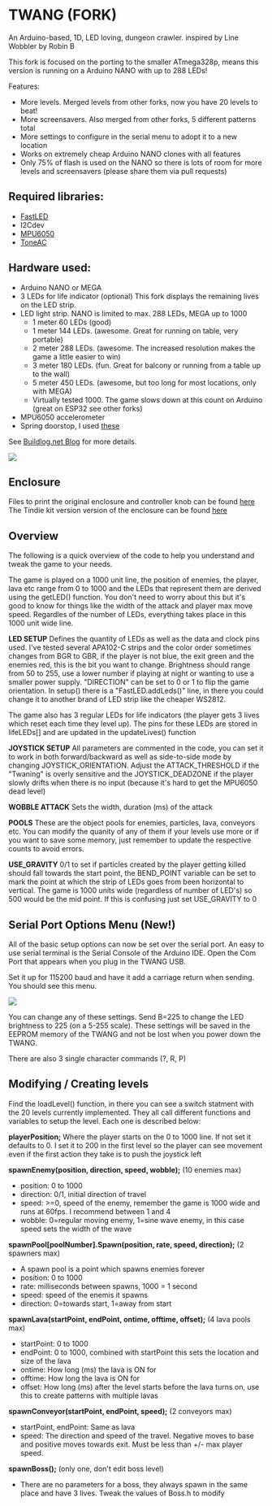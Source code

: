 # TWANG (FORK)
An Arduino-based, 1D, LED loving, dungeon crawler. inspired by Line Wobbler by Robin B

This fork is focused on the porting to the smaller ATmega328p, means this version is
running on a Arduino NANO with up to 288 LEDs!

Features:
* More levels. Merged levels from other forks, now you have 20 levels to beat!
* More screensavers. Also merged from other forks, 5 different patterns total
* More settings to configure in the serial menu to adopt it to a new location
* Works on extremely cheap Arduino NANO clones with all features
* Only 75% of flash is used on the NANO so there is lots of room for more levels and screensavers (please share them via pull requests)


## Required libraries:
* [FastLED](http://fastled.io/)
* I2Cdev
* [MPU6050](https://github.com/jrowberg/i2cdevlib/tree/master/Arduino/MPU6050)
* [ToneAC](http://forum.arduino.cc/index.php?topic=142097.0)

## Hardware used:
* Arduino NANO or MEGA
* 3 LEDs for life indicator (optional) This fork displays the remaining lives on the LED strip.
* LED light strip. NANO is limited to max. 288 LEDs, MEGA up to 1000
  * 1 meter 60 LEDs (good)
  * 1 meter 144 LEDs. (awesome. Great for running on table, very portable)
  * 2 meter 288 LEDs. (awesome. The increased resolution makes the game a little easier to win)
  * 3 meter 180 LEDs. (fun. Great for balcony or running from a table up to the wall)
  * 5 meter 450 LEDs. (awesome, but too long for most locations, only with MEGA)
  * Virtually tested 1000. The game slows down at this count on Arduino (great on ESP32 see other forks)
* MPU6050 accelerometer
* Spring doorstop, I used [these](http://smile.amazon.com/gp/product/B00J4Y5BU2)

See [Buildlog.net Blog](http://www.buildlog.net/blog?s=twang) for more details.

![](http://www.buildlog.net/blog/wp-content/uploads/2018/04/20180416_103412.jpg)

## Enclosure
Files to print the original enclosure and controller knob can be found [here](http://www.thingiverse.com/thing:1116899)
The Tindie kit version version of the enclosure can be found [here](https://www.thingiverse.com/thing:2770292)


## Overview
The following is a quick overview of the code to help you understand and tweak the game to your needs.

The game is played on a 1000 unit line, the position of enemies, the player, lava etc range from 0 to 1000 and the LEDs that represent them are derived using the getLED() function. You don't need to worry about this but it's good to know for things like the width of the attack and player max move speed. Regardles of the number of LEDs, everything takes place in this 1000 unit wide line.

**LED SETUP** Defines the quantity of LEDs as well as the data and clock pins used. I've tested several APA102-C strips and the color order sometimes changes from BGR to GBR, if the player is not blue, the exit green and the enemies red, this is the bit you want to change. Brightness should range from 50 to 255, use a lower number if playing at night or wanting to use a smaller power supply. "DIRECTION" can be set to 0 or 1 to flip the game orientation. In setup() there is a "FastLED.addLeds()" line, in there you could change it to another brand of LED strip like the cheaper WS2812.

The game also has 3 regular LEDs for life indicators (the player gets 3 lives which reset each time they level up). The pins for these LEDs are stored in lifeLEDs[] and are updated in the updateLives() function

**JOYSTICK SETUP** All parameters are commented in the code, you can set it to work in both forward/backward as well as side-to-side mode by changing JOYSTICK_ORIENTATION. Adjust the ATTACK_THRESHOLD if the "Twaning" is overly sensitive and the JOYSTICK_DEADZONE  if the player slowly drifts when there is no input (because it's hard to get the MPU6050 dead level)

**WOBBLE ATTACK** Sets the width, duration (ms) of the attack

**POOLS** These are the object pools for enemies, particles, lava, conveyors etc. You can modify the quanity of any of them if your levels use more or if you want to save some memory, just remember to update the respective counts to avoid errors.

**USE_GRAVITY** 0/1 to set if particles created by the player getting killed should fall towards the start point, the BEND_POINT variable can be set to mark the point at which the strip of LEDs goes from been horizontal to vertical. The game is 1000 units wide (regardless of number of LED's) so 500 would be the mid point. If this is confusing just set USE_GRAVITY to 0

##  Serial Port Options Menu (New!) ##
All of the basic setup options can now be set over the serial port. An easy to use serial terminal is
the Serial Console of the Arduino IDE. Open the Com Port that appears when you plug in the TWANG USB. 

Set it up for 115200 baud and have it add a carriage return when sending. You should see this menu.

![](http://brain4free.org/wiki/lib/exe/fetch.php/elektronik:twang_settings_20181118.png)


You can change any of these settings. Send B=225 to change the LED brightness to 225 (on a 5-255 scale). These settings will be saved in the EEPROM memory of the TWANG and not be lost when you power down the TWANG.

There are also 3 single character commands (?, R, P)

## Modifying / Creating levels
Find the loadLevel() function, in there you can see a switch statment with the 20 levels currently implemented.
They all call different functions and variables to setup the level. Each one is described below:

**playerPosition;** Where the player starts on the 0 to 1000 line. If not set it defaults to 0. I set it to 200 in the first level so the player can see movement even if the first action they take is to push the joystick left

**spawnEnemy(position, direction, speed, wobble);** (10 enemies max)
* position: 0 to 1000
* direction: 0/1, initial direction of travel
* speed: >=0, speed of the enemy, remember the game is 1000 wide and runs at 60fps. I recommend between 1 and 4
* wobble: 0=regular moving enemy, 1=sine wave enemy, in this case speed sets the width of the wave

**spawnPool[poolNumber].Spawn(position, rate, speed, direction);** (2 spawners max)
* A spawn pool is a point which spawns enemies forever
* position: 0 to 1000
* rate: milliseconds between spawns, 1000 = 1 second
* speed: speed of the enemis it spawns
* direction: 0=towards start, 1=away from start

**spawnLava(startPoint, endPoint, ontime, offtime, offset);** (4 lava pools max)
* startPoint: 0 to 1000
* endPoint: 0 to 1000, combined with startPoint this sets the location and size of the lava
* ontime: How long (ms) the lava is ON for
* offtime: How long the lava is ON for
* offset: How long (ms) after the level starts before the lava turns on, use this to create patterns with multiple lavas

**spawnConveyor(startPoint, endPoint, speed);** (2 conveyors max)
* startPoint, endPoint: Same as lava
* speed: The direction and speed of the travel. Negative moves to base and positive moves towards exit. Must be less than +/- max player speed.

**spawnBoss();** (only one, don't edit boss level)
* There are no parameters for a boss, they always spawn in the same place and have 3 lives. Tweak the values of Boss.h to modify
